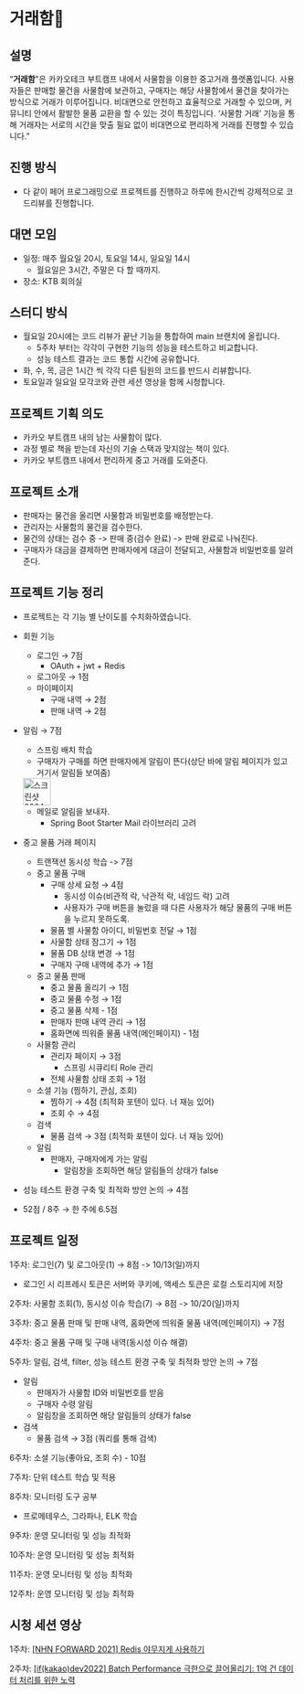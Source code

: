 # 거래함📮
## 설명
“**거래함**"은 카카오테크 부트캠프 내에서 사물함을 이용한 중고거래 플랫폼입니다. 사용자들은 판매할 물건을 사물함에 보관하고, 구매자는 해당 사물함에서 물건을 찾아가는 방식으로 거래가 이루어집니다. 비대면으로 안전하고 효율적으로 거래할 수 있으며, 커뮤니티 안에서 활발한 물품 교환을 할 수 있는 것이 특징입니다. ‘사물함 거래’ 기능을 통해 거래자는 서로의 시간을 맞출 필요 없이 비대면으로 편리하게 거래를 진행할 수 있습니다.”
## 진행 방식
- 다 같이 페어 프로그래밍으로 프로젝트를 진행하고 하루에 한시간씩 강제적으로 코드리뷰를 진행합니다.
## 대면 모임
- 일정: 매주 월요일 20시, 토요일 14시, 일요일 14시
  - 월요일은 3시간, 주말은 다 할 때까지.
- 장소: KTB 회의실
## 스터디 방식
- 월요일 20시에는 코드 리뷰가 끝난 기능을 통합하여 main 브랜치에 올립니다.
  - 5주차 부터는 각각이 구현한 기능의 성능을 테스트하고 비교합니다.
  - 성능 테스트 결과는 코드 통합 시간에 공유합니다.
- 화, 수, 목, 금은 1시간 씩 각각 다른 팀원의 코드를 반드시 리뷰합니다.
- 토요일과 일요일 모각코와 관련 세션 영상을 함께 시청합니다.
## 프로젝트 기획 의도
- 카카오 부트캠프 내의 남는 사물함이 많다.
- 과정 별로 책을 받는데 자신의 기술 스택과 맞지않는 책이 있다.
- 카카오 부트캠프 내에서 편리하게 중고 거래를 도와준다.
## 프로젝트 소개
- 판매자는 물건을 올리면 사물함과 비밀번호를 배정받는다.
- 관리자는 사물함의 물건을 검수한다.
- 물건의 상태는 검수 중 -> 판매 중(검수 완료) -> 판매 완료로 나눠진다.
- 구매자가 대금을 결제하면 판매자에게 대금이 전달되고, 사물함과 비밀번호를 알려준다.
## 프로젝트 기능 정리
- 프로젝트는 각 기능 별 난이도를 수치화하였습니다.

- 회원 기능
    - 로그인 → 7점
        - OAuth + jwt + Redis
    - 로그아웃 → 1점
    - 마이페이지
        - 구매 내역 → 2점
        - 판매 내역 → 2점
- 알림 → 7점
    - 스프링 배치 학습
    - 구매자가 구매를 하면 판매자에게 알림이 뜬다(상단 바에 알림 페이지가 있고 거기서 알림들 보여줌)
    <img width="48" alt="스크린샷 2024-10-20 오후 3 46 20" src="https://github.com/user-attachments/assets/161ab82c-d6e8-486d-97a1-3e0d6a6d99c6">
    
    - 메일로 알림을 보내자.
      - Spring Boot Starter Mail 라이브러리 고려

- 중고 물품 거래 페이지
    - 트랜잭션 동시성 학습 -> 7점
    - 중고 물품 구매
      - 구매 상세 요청 → 4점
        - 동시성 이슈(비관적 락, 낙관적 락, 네임드 락) 고려
        - 사용자가 구매 버튼을 눌렀을 때 다른 사용자가 해당 물품의 구매 버튼을 누르지 못하도록.
      - 물품 별 사물함 아이디, 비밀번호 전달 → 1점
      - 사물함 상태 잠그기 → 1점
      - 물품 DB 상태 변경 → 1점
      - 구매자 구매 내역에 추가 → 1점
    - 중고 물품 판매
      - 중고 물품 올리기 → 1점
      - 중고 물품 수정 → 1점
      - 중고 물품 삭제 - 1점
      - 판매자 판매 내역 관리 → 1점
      - 홈화면에 띄워줄 물품 내역(메인페이지) - 1점
    - 사물함 관리
      - 관리자 페이지 → 3점
        - 스프링 시큐리티 Role 관리
      - 전체 사물함 상태 조회 → 1점
    - 소셜 기능 (찜하기, 관심, 조회)
      - 찜하기 → 4점 (최적화 포텐이 있다. 너 재능 있어)
      - 조회 수 → 4점
    - 검색
      - 물품 검색 → 3점 (최적화 포텐이 있다. 너 재능 있어)
    - 알림
      - 판매자, 구매자에게 가는 알림
        - 알림창을 조회하면 해당 알림들의 상태가 false
- 성능 테스트 환경 구축 및 최적화 방안 논의 → 4점
- 52점 / 8주 → 한 주에 6.5점

## 프로젝트 일정
1주차: 로그인(7) 및 로그아웃(1) → 8점 -> 10/13(일)까지
  - 로그인 시 리프레시 토큰은 서버와 쿠키에, 액세스 토큰은 로컬 스토리지에 저장

2주차: 사물함 조회(1), 동시성 이슈 학습(7) → 8점 -> 10/20(일)까지

3주차: 중고 물품 판매 및 판매 내역, 홈화면에 띄워줄 물품 내역(메인페이지) → 7점

4주차: 중고 물품 구매 및 구매 내역(동시성 이슈 해결)

5주차: 알림, 검색, filter, 성능 테스트 환경 구축 및 최적화 방안 논의 → 7점
  - 알림
    - 판매자가 사물함 ID와 비밀번호를 받음
    - 구매자 수령 알림
    - 알림창을 조회하면 해당 알림들의 상태가 false
  - 검색
    - 물품 검색 → 3점 (쿼리를 통해 검색)

6주차: 소셜 기능(좋아요, 조회 수) - 10점

7주차: 단위 테스트 학습 및 적용

8주차: 모니터링 도구 공부
  - 프로메테우스, 그라파나, ELK 학습

9주차: 운영 모니터링 및 성능 최적화

10주차: 운영 모니터링 및 성능 최적화

11주차: 운영 모니터링 및 성능 최적화

12주차: 운영 모니터링 및 성능 최적화

## 시청 세션 영상
1주차: [[NHN FORWARD 2021] Redis 야무지게 사용하기](https://www.youtube.com/watch?v=92NizoBL4uA)

2주차: [[if(kakao)dev2022] Batch Performance 극한으로 끌어올리기: 1억 건 데이터 처리를 위한 노력](https://www.youtube.com/watch?v=2IIwQDIi3ys&list=PLyraqdoIVJhmCIlhXAYjZwqwxT5Ih1kBG&index=7)
